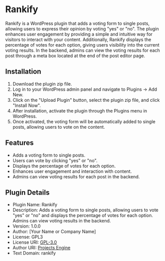 # Rankify

Rankify is a WordPress plugin that adds a voting form to single posts, allowing users to express their opinion by voting "yes" or "no". The plugin enhances user engagement by providing a simple and intuitive way for visitors to interact with your content. Additionally, Rankify displays the percentage of votes for each option, giving users visibility into the current voting results. In the backend, admins can view the voting results for each post through a meta box located at the end of the post editor page.

## Installation

1. Download the plugin zip file.
2. Log in to your WordPress admin panel and navigate to Plugins -> Add New.
3. Click on the "Upload Plugin" button, select the plugin zip file, and click "Install Now".
4. After installation, activate the plugin through the Plugins menu in WordPress.
5. Once activated, the voting form will be automatically added to single posts, allowing users to vote on the content.

## Features

- Adds a voting form to single posts.
- Users can vote by clicking "yes" or "no".
- Displays the percentage of votes for each option.
- Enhances user engagement and interaction with content.
- Admins can view voting results for each post in the backend.

## Plugin Details

- Plugin Name: Rankify
- Description: Adds a voting form to single posts, allowing users to vote "yes" or "no" and displays the percentage of votes for each option. Admins can view voting results in the backend.
- Version: 1.0.0
- Author: [Your Name or Company Name]
- License: GPL3
- License URI: [GPL-3.0](https://www.gnu.org/licenses/gpl-3.0.html)
- Author URI: [Projects Engine](https://www.projectsengine.com/user/dragipostolovski)
- Text Domain: rankify
